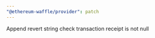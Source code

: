 ```yaml
---
"@ethereum-waffle/provider": patch
---
```


Append revert string check transaction receipt is not null
